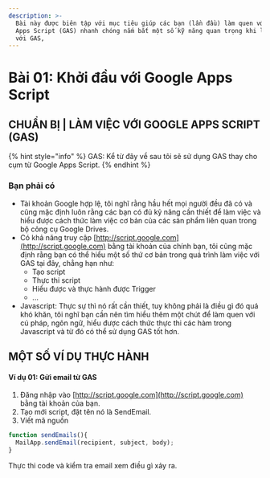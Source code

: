 ```yaml
---
description: >-
  Bài này được biên tập với mục tiêu giúp các bạn (lần đầu) làm quen với Google
  Apps Script (GAS) nhanh chóng nắm bắt một số kỹ năng quan trọng khi làm việc
  với GAS,
---
```


# Bài 01: Khởi đầu với Google Apps Script

## CHUẨN BỊ \| LÀM VIỆC VỚI GOOGLE APPS SCRIPT \(GAS\)

{% hint style="info" %}
GAS: Kể từ đây về sau tôi sẽ sử dụng GAS thay cho cụm từ Google Apps Script.
{% endhint %}

### Bạn phải có

* Tài khoản Google hợp lệ, tôi nghĩ rằng hầu hết mọi người đều đã có và cũng mặc định luôn rằng các bạn có đủ kỹ năng cần thiết để làm việc và hiểu được cách thức làm việc cơ bản của các sản phẩm liên quan trong bộ công cụ Google Drives.
* Có khả năng truy cập [http://script.google.com](http://script.google.com) bằng tài khoản của chính bạn, tôi cũng mặc định rằng bạn có thể hiểu một số thứ cơ bản trong quá trình làm việc với GAS tại đây, chẳng hạn như:
  * Tạo script
  * Thực thi script
  * Hiểu được và thực hành được Trigger
  * ...
* Javascript: Thực sự thì nó rất cần thiết, tuy không phải là điều gì đó quá khó khăn, tôi nghĩ bạn cần nên tìm hiểu thêm một chút để làm quen với cú pháp, ngôn ngữ, hiểu được cách thức thực thi các hàm trong Javascript và từ đó có thể sử dụng GAS tốt hơn.

## MỘT SỐ VÍ DỤ THỰC HÀNH

#### Ví dụ 01: Gửi email từ GAS

1. Đăng nhập vào [http://script.google.com](http://script.google.com) bằng tài khoản của bạn.
2. Tạo mới script, đặt tên nó là SendEmail.
3. Viết mã nguồn

```javascript
function sendEmails(){
  MailApp.sendEmail(recipient, subject, body);
}
```

Thực thi code và kiểm tra email xem điều gì xảy ra.

